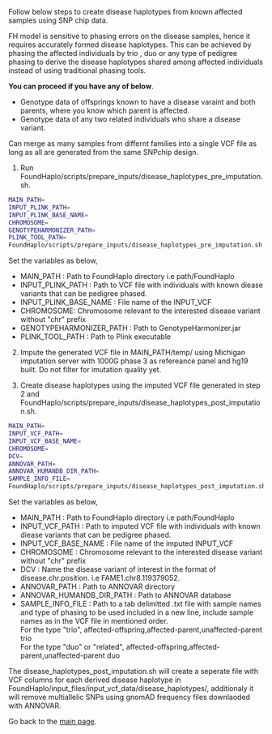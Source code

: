 Follow below steps to create disease haplotypes from known affected samples using SNP chip data.

FH model is sensitive to phasing errors on the disease samples, hence it requires accurately formed disease haplotypes. This can be achieved by phasing the affected individuals by trio , duo or any type of pedigree phasing to derive the disease haplotypes shared among affected individuals instead of using traditional phasing tools. 

**You can proceed if you have any of below**.

* Genotype data of offsprings known to have a disease varaint and both parents, where you know which parent is affected.
* Genotype data of any two related individuals who share a disease variant.

Can merge as many samples from differnt families into a single VCF file as long as all are generated from the same SNPchip design.

1. Run FoundHaplo/scripts/prepare_inputs/disease_haplotypes_pre_imputation.sh.

```bash
MAIN_PATH= 
INPUT_PLINK_PATH= 
INPUT_PLINK_BASE_NAME=
CHROMOSOME=
GENOTYPEHARMONIZER_PATH=
PLINK_TOOL_PATH= 
FoundHaplo/scripts/prepare_inputs/disease_haplotypes_pre_imputation.sh "$MAIN_PATH" "$INPUT_VCF_PATH" "$INPUT_VCF_BASE_NAME" "$CHROMOSOME" "$GENOTYPEHARMONIZER_PATH" "$PLINK_PATH"
```

Set the variables as below,

* MAIN_PATH : Path to FoundHaplo directory i.e path/FoundHaplo
* INPUT_PLINK_PATH :  Path to VCF file with individuals with known diease variants that can be pedigree phased.
* INPUT_PLINK_BASE_NAME : File name of the INPUT_VCF 
* CHROMOSOME: Chromosome relevant to the interested disease variant without "chr" prefix
* GENOTYPEHARMONIZER_PATH : Path to GenotypeHarmonizer.jar
* PLINK_TOOL_PATH : Path to Plink executable 

2. Impute the generated VCF file in MAIN_PATH/temp/ using Michigan imputation server with 1000G phase 3 as refereance panel and hg19 built. Do not filter for imutation quality yet. 

3. Create disease haplotypes using the imputed VCF file generated in step 2 and FoundHaplo/scripts/prepare_inputs/disease_haplotypes_post_imputation.sh. 
```bash
MAIN_PATH= 
INPUT_VCF_PATH= 
INPUT_VCF_BASE_NAME=
CHROMOSOME=
DCV=
ANNOVAR_PATH=
ANNOVAR_HUMANDB_DIR_PATH= 
SAMPLE_INFO_FILE=
FoundHaplo/scripts/prepare_inputs/disease_haplotypes_post_imputation.sh "$MAIN_PATH" "$INPUT_VCF_PATH" "$INPUT_VCF_BASE_NAME" "$CHROMOSOME" "$DCV"  "$ANNOVAR_PATH" "$ANNOVAR_HUMANDB_DIR_PATH" "$SAMPLE_INFO_FILE"

```

Set the variables as below,

* MAIN_PATH : Path to FoundHaplo directory i.e path/FoundHaplo
* INPUT_VCF_PATH :  Path to imputed VCF file with individuals with known diease variants that can be pedigree phased.
* INPUT_VCF_BASE_NAME : File name of the imputed INPUT_VCF 
* CHROMOSOME : Chromosome relevant to the interested disease variant without "chr" prefix
* DCV : Name the disease variant of interest in the format of disease.chr.position. i.e FAME1.chr8.119379052.
* ANNOVAR_PATH : Path to ANNOVAR directory
* ANNOVAR_HUMANDB_DIR_PATH : Path to ANNOVAR database
* SAMPLE_INFO_FILE : Path to a tab delimitted .txt file with sample names and type of phasing to be used included in a new line, include sample names as in the VCF file in mentioned order.   
For the type "trio", affected-offspring,affected-parent,unaffected-parent trio  
For the type "duo" or "related", affected-offspring,affected-parent,unaffected-parent duo

The disease_haplotypes_post_imputation.sh will create a seperate file with VCF columns for each derived disease haplotype in FoundHaplo/input_files/input_vcf_data/disease_haplotypes/, additionaly it will remove multiallelic SNPs using gnomAD frequency files downlaoded with ANNOVAR. 


Go back to the [main page](https://github.com/bahlolab/FoundHaplo).



